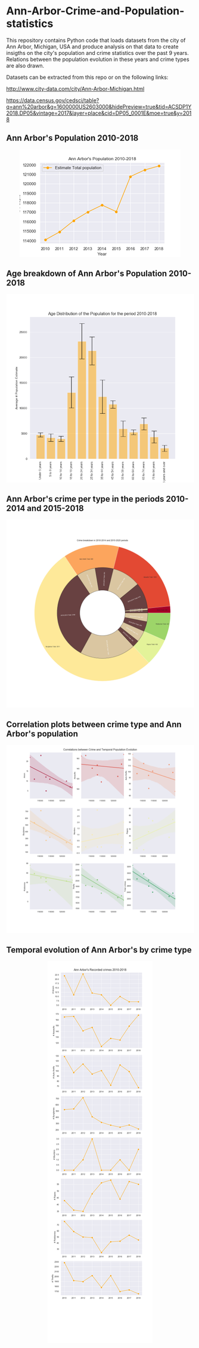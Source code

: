 # Ann-Arbor-Crime-and-Population-statistics

This repository contains Python code that loads datasets from the city of Ann Arbor, Michigan, USA and produce analysis on that data to create insigths on the city's population and crime statistics over the past 9 years. Relations between the population evolution in these years and crime types are also drawn.

Datasets can be extracted from this repo or on the following links:

http://www.city-data.com/city/Ann-Arbor-Michigan.html

https://data.census.gov/cedsci/table?q=ann%20arbor&g=1600000US2603000&hidePreview=true&tid=ACSDP1Y2018.DP05&vintage=2017&layer=place&cid=DP05_0001E&moe=true&y=2018

## Ann Arbor's Population 2010-2018
<p align="center">
  <img src="https://github.com/ficoncei/Ann-Arbor-Crime-and-Population-statistics/blob/master/files/EstPopulation.png">
</p>

## Age breakdown of Ann Arbor's Population 2010-2018
<p align="center">
  <img src="https://github.com/ficoncei/Ann-Arbor-Crime-and-Population-statistics/blob/master/files/AgeDistribution.png">
</p>

## Ann Arbor's crime per type in the periods 2010-2014 and 2015-2018
<p align="center">
  <img src="https://github.com/ficoncei/Ann-Arbor-Crime-and-Population-statistics/blob/master/files/Pie.png">
</p>

## Correlation plots between crime type and Ann Arbor's population 
<p align="center">
  <img src="https://github.com/ficoncei/Ann-Arbor-Crime-and-Population-statistics/blob/master/files/Correlations.png">
</p>


## Temporal evolution of Ann Arbor's by crime type
<p align="center">
  <img src="https://github.com/ficoncei/Ann-Arbor-Crime-and-Population-statistics/blob/master/files/CrimeTime.png">
</p>









